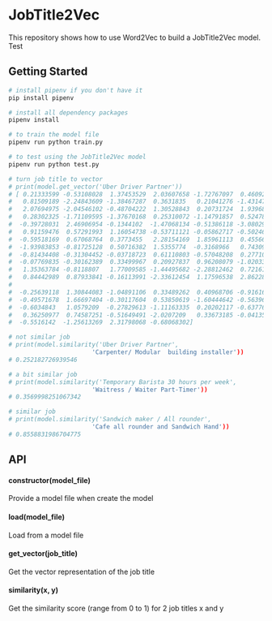 JobTitle2Vec
=======

This repository shows how to use Word2Vec to build a JobTitle2Vec model. Test

## Getting Started

```sh
# install pipenv if you don't have it
pip install pipenv

# install all dependency packages
pipenv install

# to train the model file
pipenv run python train.py

# to test using the JobTitle2Vec model
pipenv run python test.py

# turn job title to vector
# print(model.get_vector('Uber Driver Partner'))
# [ 0.21333599 -0.53108028  1.37453529  2.03607658 -1.72767097  0.46092097
#   0.81509189 -2.24843609 -1.38467287  0.3631835   0.21041276 -1.43147987
#   2.07694975 -2.04546102 -0.48704222  1.30528843  0.20731724  1.93968257
#   0.28302325 -1.71109595 -1.37670168  0.25310072 -1.14791857  0.52478451
#  -0.39728031  2.46906954 -0.1344102  -1.47068134 -0.51386118 -3.08029145
#   0.91159476  0.57291993  1.16054738 -0.53711121 -0.05862717 -0.50246223
#  -0.59518169  0.67068764  0.3773455   2.28154169  1.85961113  0.45566744
#  -1.93983853 -0.81725128  0.50716382  1.5355774  -0.3168966   0.7430951
#  -0.81434408 -0.31304452 -0.03718723  0.61110803 -0.57048208  0.27710366
#  -0.07769835 -0.30162389  0.33499967  0.20927837  0.96208079 -1.02033632
#   1.35363784 -0.8118807   1.77009585 -1.44495682 -2.28812462  0.72161403
#   0.84442989  0.87933841 -0.16113991 -2.33612454  1.17596538  2.86228576
#
#  -0.25639118  1.30844083 -1.04891106  0.33489262  0.40968706 -0.91616195
#  -0.49571678  1.66697404 -0.30117604  0.53850619 -1.60444642 -0.56396668
#  -0.6034843   1.0579209  -0.27829613 -1.11163335  0.20202117 -0.63776878
#   0.36250977  0.74587251 -0.51649491 -2.0207209   0.33673185 -0.04135378
#  -0.5516142  -1.25613269  2.31798068 -0.68068302]

# not similar job
# print(model.similarity('Uber Driver Partner',
                       'Carpenter/ Modular  building installer'))
# 0.252182726939546

# a bit similar job
# print(model.similarity('Temporary Barista 30 hours per week',
                       'Waitress / Waiter Part-Timer'))
# 0.3569998251067342

# similar job
# print(model.similarity('Sandwich maker / All rounder',
                       'Cafe all rounder and Sandwich Hand'))
# 0.8558831986704775
```

## API

#### constructor(model_file)

Provide a model file when create the model

#### load(model_file)

Load from a model file

#### get_vector(job_title)

Get the vector representation of the job title

#### similarity(x, y)

Get the similarity score (range from 0 to 1) for 2 job titles x and y
